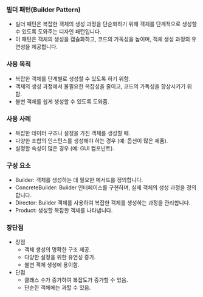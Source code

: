 ### 빌더 패턴(Builder Pattern)
- 빌더 패턴은 복잡한 객체의 생성 과정을 단순화하기 위해 객체를 단계적으로 생성할 수 있도록 도와주는 디자인 패턴입니다. 
- 이 패턴은 객체의 생성을 캡슐화하고, 코드의 가독성을 높이며, 객체 생성 과정의 유연성을 제공합니다.

### 사용 목적
- 복잡한 객체를 단계별로 생성할 수 있도록 하기 위함. 
- 객체의 생성 과정에서 불필요한 복잡성을 줄이고, 코드의 가독성을 향상시키기 위함. 
- 불변 객체를 쉽게 생성할 수 있도록 도와줌. 

### 사용 사례
- 복잡한 데이터 구조나 설정을 가진 객체를 생성할 때.
- 다양한 조합의 인스턴스를 생성해야 하는 경우 (예: 옵션이 많은 제품).
- 설정할 속성이 많은 경우 (예: GUI 컴포넌트).

### 구성 요소
- Builder: 객체를 생성하는 데 필요한 메서드를 정의합니다.
- ConcreteBuilder: Builder 인터페이스를 구현하며, 실제 객체의 생성 과정을 정의합니다.
- Director: Builder 객체를 사용하여 복잡한 객체를 생성하는 과정을 관리합니다.
- Product: 생성할 복잡한 객체를 나타냅니다.

### 장단점
- 장점
  - 객체 생성의 명확한 구조 제공.
  - 다양한 설정을 위한 유연성 증가.
  - 불변 객체 생성에 용이함.
- 단점
  - 클래스 수가 증가하여 복잡도가 증가할 수 있음.
  - 단순한 객체에는 과할 수 있음.